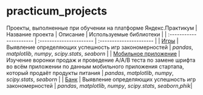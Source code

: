 # practicum_projects
Проекты, выполненные при обучении на платформе Яндекс.Практикум
| Название проекта | Описание | Используемые библиотеки | 
| :---------------------- | :---------------------- | :---------------------- |
| [Игры](games_project) | Выявление определяющих успешность игр закономерностей | *pandas*, *matplotlib*, *numpy*, *scipy.stats*, *seaborn* |
| [Мобильное приложение](mobile_app_project) | Изучение воронки продаж и проведение A/A/B теста по замене шрифта во всём приложении по данным мобильного приложения стартапа, который продаёт продукты питания | *pandas*, *matplotlib*, *numpy*, *scipy.stats*, *seaborn* |
| [Банк](bank_project) | Выявление определяющих успешность игр закономерностей | *pandas*, *matplotlib*, *numpy*, *scipy.stats*, *seaborn*,*phik*|
